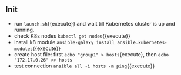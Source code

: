 ## Init
* run `launch.sh`{{execute}} and wait till Kubernetes cluster is up and running.
* check K8s nodes `kubectl get nodes`{{execute}}
* install k8 module `ansible-galaxy install ansible.kubernetes-modules`{{execute}}
* create host file: first `echo "group1" > hosts`{execute}, then `echo "172.17.0.26" >> hosts`
* test connection `ansible all -i hosts -m ping`{{execute}}
